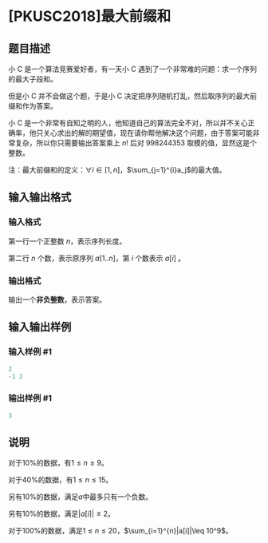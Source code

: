 # [PKUSC2018]最大前缀和

## 题目描述

小 C 是一个算法竞赛爱好者，有一天小 C 遇到了一个非常难的问题：求一个序列的最大子段和。

但是小 C 并不会做这个题，于是小 C 决定把序列随机打乱，然后取序列的最大前缀和作为答案。

小 C 是一个非常有自知之明的人，他知道自己的算法完全不对，所以并不关心正确率，他只关心求出的解的期望值，现在请你帮他解决这个问题，由于答案可能非常复杂，所以你只需要输出答案乘上 $n!$ 后对 $998244353$ 取模的值，显然这是个整数。

注：最大前缀和的定义：$\forall i \in [1,n]$，$\sum_{j=1}^{i}a_j$的最大值。

## 输入输出格式

### 输入格式

第一行一个正整数 $n$，表示序列长度。

第二行 $n$ 个数，表示原序列 $a[1..n]$，第 $i$ 个数表示 $a[i]$ 。

### 输出格式

输出一个**非负整数**，表示答案。

## 输入输出样例

### 输入样例 #1

```cpp
2
-1 2
```


### 输出样例 #1

```cpp
3
```


## 说明

对于$10\%$的数据，有$1\leq n\leq 9$。

对于$40\%$的数据，有$1\leq n\leq 15$。

另有$10\%$的数据，满足$a$中最多只有一个负数。

另有$10\%$的数据，满足$|a[i]|\leq 2$。

对于$100\%$的数据，满足$1\leq n\leq 20$，$\sum_{i=1}^{n}|a[i]|\leq 10^9$。

